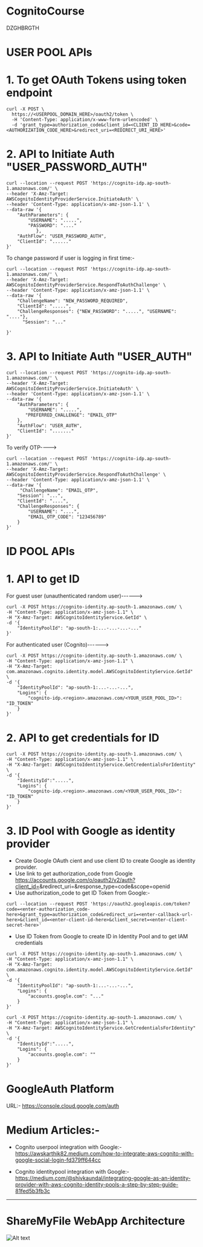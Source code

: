 # CognitoCourse
DZGHBRGTH
# USER POOL APIs

# 1. To get OAuth Tokens using token endpoint

```
curl -X POST \
  https://<USERPOOL_DOMAIN_HERE>/oauth2/token \
  -H 'Content-Type: application/x-www-form-urlencoded' \
  -d 'grant_type=authorization_code&client_id=<CLIENT_ID_HERE>&code=<AUTHORIZATION_CODE_HERE>&redirect_uri=<REDIRECT_URI_HERE>'

  ```



# 2. API to Initiate Auth "USER_PASSWORD_AUTH"


```
curl --location --request POST 'https://cognito-idp.ap-south-1.amazonaws.com/' \
--header 'X-Amz-Target: AWSCognitoIdentityProviderService.InitiateAuth' \
--header 'Content-Type: application/x-amz-json-1.1' \
--data-raw '{
    "AuthParameters": {
        "USERNAME": ".....",
        "PASSWORD": "...."
           },
    "AuthFlow": "USER_PASSWORD_AUTH",
    "ClientId": "......"
}'
```

To change password  if user is logging in first time:-
```
curl --location --request POST 'https://cognito-idp.ap-south-1.amazonaws.com/' \
--header 'X-Amz-Target: AWSCognitoIdentityProviderService.RespondToAuthChallenge' \
--header 'Content-Type: application/x-amz-json-1.1' \
--data-raw '{
    "ChallengeName": "NEW_PASSWORD_REQUIRED",
    "ClientId": ".....",
    "ChallengeResponses": {"NEW_PASSWORD": ".....", "USERNAME": "...."},
      "Session": "..."

}'
```


# 3. API to Initiate Auth "USER_AUTH"
```
curl --location --request POST 'https://cognito-idp.ap-south-1.amazonaws.com/' \
--header 'X-Amz-Target: AWSCognitoIdentityProviderService.InitiateAuth' \
--header 'Content-Type: application/x-amz-json-1.1' \
--data-raw '{
    "AuthParameters": {
        "USERNAME": ".....",
       "PREFERRED_CHALLENGE": "EMAIL_OTP"
    },
    "AuthFlow": "USER_AUTH",
    "ClientId": "......."
}'

```

To verify OTP---->

```
curl --location --request POST 'https://cognito-idp.ap-south-1.amazonaws.com/' \
--header 'X-Amz-Target: AWSCognitoIdentityProviderService.RespondToAuthChallenge' \
--header 'Content-Type: application/x-amz-json-1.1' \
--data-raw '{
     "ChallengeName": "EMAIL_OTP", 
    "Session": "...",
    "ClientId": "....",
    "ChallengeResponses": {
        "USERNAME": "....",
        "EMAIL_OTP_CODE": "123456789"
    }
}'

```


# ID  POOL APIs

# 1. API to get ID
For guest user (unauthenticated random user)------>
```
curl -X POST https://cognito-identity.ap-south-1.amazonaws.com/ \
-H "Content-Type: application/x-amz-json-1.1" \
-H "X-Amz-Target: AWSCognitoIdentityService.GetId" \
-d '{
    "IdentityPoolId": "ap-south-1:...-...-...-..."
}'
```

For authenticated user (Cognito)------>
```
curl -X POST https://cognito-identity.ap-south-1.amazonaws.com/ \
-H "Content-Type: application/x-amz-json-1.1" \
-H "X-Amz-Target: com.amazonaws.cognito.identity.model.AWSCognitoIdentityService.GetId" \
-d '{
    "IdentityPoolId": "ap-south-1:...-...-...",
    "Logins": {
        "cognito-idp.<region>.amazonaws.com/<YOUR_USER_POOL_ID>": "ID_TOKEN"
    }
}'
```

# 2. API to get credentials for ID
```
curl -X POST https://cognito-identity.ap-south-1.amazonaws.com/ \
-H "Content-Type: application/x-amz-json-1.1" \
-H "X-Amz-Target: AWSCognitoIdentityService.GetCredentialsForIdentity" \
-d '{
    "IdentityId":".....",
    "Logins": {
        "cognito-idp.<region>.amazonaws.com/<YOUR_USER_POOL_ID>": "ID_TOKEN"
    }
}'
```

# 3. ID Pool with Google as identity provider
*  Create Google OAuth cient and use client ID to create Google as identity provider.
*  Use link to get authorization_code from Google https://accounts.google.com/o/oauth2/v2/auth?client_id=<enter-client-id-here>&redirect_uri=<enter-callback-url-here>&response_type=code&scope=openid 
*  Use authorization_code to get ID Token from Google:-
```
curl --location --request POST 'https://oauth2.googleapis.com/token?code=<enter-authorization_code-here>&grant_type=authorization_code&redirect_uri=<enter-callback-url-here>&client_id=<enter-client-id-here>&client_secret=<enter-client-secret-here>'
```
* Use ID Token from Google to create ID in Identity Pool and to get IAM credentials
```
curl -X POST https://cognito-identity.ap-south-1.amazonaws.com/ \
-H "Content-Type: application/x-amz-json-1.1" \
-H "X-Amz-Target: com.amazonaws.cognito.identity.model.AWSCognitoIdentityService.GetId" \
-d '{
    "IdentityPoolId": "ap-south-1:...-...-...",
    "Logins": {
        "accounts.google.com": "..."
    }
}'
```
```
curl -X POST https://cognito-identity.ap-south-1.amazonaws.com/ \
-H "Content-Type: application/x-amz-json-1.1" \
-H "X-Amz-Target: AWSCognitoIdentityService.GetCredentialsForIdentity" \
-d '{
    "IdentityId":".....",
    "Logins": {
        "accounts.google.com": ""
    }
}'
```
# GoogleAuth Platform
URL:- https://console.cloud.google.com/auth

# Medium Articles:-
* Cognito userpool integration with Google:- https://awskarthik82.medium.com/how-to-integrate-aws-cognito-with-google-social-login-fd379ff644cc

* Cognito identitypool integration with Google:- https://medium.com/@shivkaundal/integrating-google-as-an-identity-provider-with-aws-cognito-identity-pools-a-step-by-step-guide-81fed5b3fb3c

---------------------------------------------------------------------------------------------------------------------
# ShareMyFile WebApp Architecture
![Alt text](./ShareMyFile-WebApp-Architecture.png)

